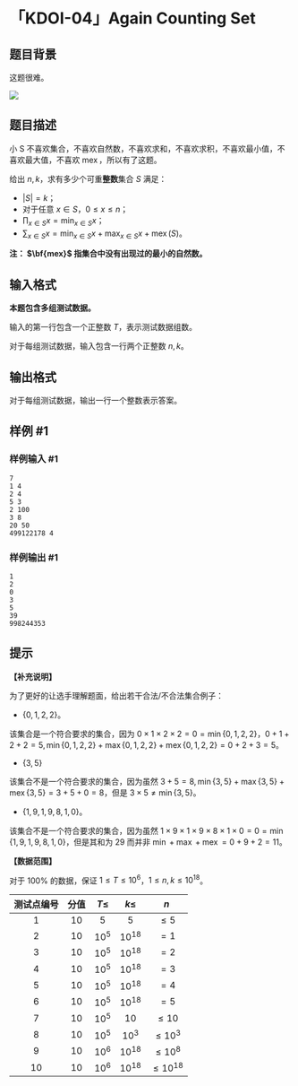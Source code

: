# 「KDOI-04」Again Counting Set

## 题目背景

这题很难。

![](https://cdn.luogu.com.cn/upload/image_hosting/s502kfip.png)

## 题目描述

小 S 不喜欢集合，不喜欢自然数，不喜欢求和，不喜欢求积，不喜欢最小值，不喜欢最大值，不喜欢 $\operatorname{mex}$，所以有了这题。

给出 $n,k$，求有多少个可重**整数**集合 $S$ 满足：

* $|S|=k$；
* 对于任意 $x\in S$，$0\le x\le n$；
* $\displaystyle{\prod_{x\in S} x=\min_{x\in S} x}$；
* $\displaystyle{\sum_{x\in S} x=\min_{x\in S} x+\max_{x\in S}x+{\operatorname{mex}}(S)}$。

**注： $\bf{mex}$ 指集合中没有出现过的最小的自然数。**

## 输入格式

**本题包含多组测试数据。**

输入的第一行包含一个正整数 $T$，表示测试数据组数。

对于每组测试数据，输入包含一行两个正整数 $n,k$。

## 输出格式

对于每组测试数据，输出一行一个整数表示答案。

## 样例 #1

### 样例输入 #1

```
7
1 4
2 4
5 3
2 100
3 8
20 50
499122178 4
```

### 样例输出 #1

```
1
2
0
3
5
39
998244353
```

## 提示

**【补充说明】**

为了更好的让选手理解题面，给出若干合法/不合法集合例子：

+ $\{0,1,2,2\}$。

该集合是一个符合要求的集合，因为 $0\times 1\times 2\times 2=0=\min\{0,1,2,2\}$，$0+1+2+2=5,\min\{0,1,2,2\}+\max\{0,1,2,2\}+\operatorname{mex}\{0,1,2,2\}=0+2+3=5$。

+ $\{3,5\}$

该集合不是一个符合要求的集合，因为虽然 $3+5=8,\min\{3,5\}+\max\{3,5\}+\operatorname{mex}\{3,5\}=3+5+0=8$，但是 $3\times 5\not=\min\{3,5\}$。

+ $\{1,9,1,9,8,1,0\}$。

该集合不是一个符合要求的集合，因为虽然 $1\times 9\times 1\times 9\times 8\times 1\times 0=0=\min\{1,9,1,9,8,1,0\}$，但是其和为 $29$ 而并非 $\min+\max+\operatorname{mex}=0+9+2=11$。

**【数据范围】**  

对于 $100\%$ 的数据，保证 $1\le T\le10^6$，$1\le n,k\le10^{18}$。

| 测试点编号 | 分值 | $T\le$ |  $k\le$   |     $n$      |
| :--------: | :--: | :----: | :-------: | :----------: |
|    $1$     | $10$ |  $5$   |    $5$    |    $\le5$    |
|    $2$     | $10$ | $10^5$ | $10^{18}$ |     $=1$     |
|    $3$     | $10$ | $10^5$ | $10^{18}$ |     $=2$     |
|    $4$     | $10$ | $10^5$ | $10^{18}$ |     $=3$     |
|    $5$     | $10$ | $10^5$ | $10^{18}$ |     $=4$     |
|    $6$     | $10$ | $10^5$ | $10^{18}$ |     $=5$     |
|    $7$     | $10$ | $10^5$ |   $10$    |   $\le10$    |
|    $8$     | $10$ | $10^5$ |  $10^3$   |  $\le10^3$   |
|    $9$     | $10$ | $10^6$ | $10^{18}$ | $\le10^{8}$  |
|    $10$    | $10$ | $10^6$ | $10^{18}$ | $\le10^{18}$ |